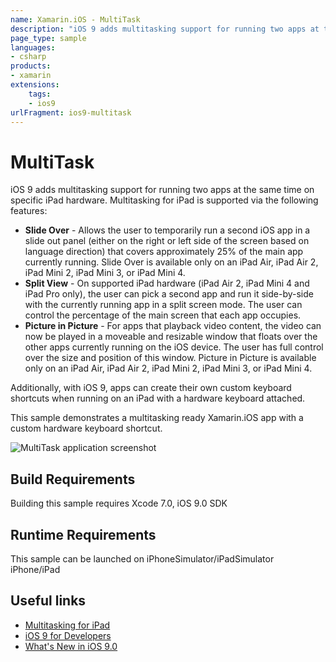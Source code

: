 ```yaml
---
name: Xamarin.iOS - MultiTask
description: "iOS 9 adds multitasking support for running two apps at the same time on specific iPad hardware. Multitasking for iPad is supported... (iOS9)"
page_type: sample
languages:
- csharp
products:
- xamarin
extensions:
    tags:
    - ios9
urlFragment: ios9-multitask
---
```

# MultiTask

iOS 9 adds multitasking support for running two apps at the same time on specific iPad hardware. Multitasking for iPad is supported via the following features:

* **Slide Over** - Allows the user to temporarily run a second iOS app in a slide out panel (either on the right or left side of the screen based on language direction) that covers approximately 25% of the main app currently running. Slide Over is available only on an iPad Air, iPad Air 2, iPad Mini 2, iPad Mini 3, or iPad Mini 4.
* **Split View** - On supported iPad hardware (iPad Air 2, iPad Mini 4 and iPad Pro only), the user can pick a second app and run it side-by-side with the currently running app in a split screen mode. The user can control the percentage of the main screen that each app occupies.
* **Picture in Picture** - For apps that playback video content, the video can now be played in a moveable and resizable window that floats over the other apps currently running on the iOS device. The user has full control over the size and position of this window. Picture in Picture is available only on an iPad Air, iPad Air 2, iPad Mini 2, iPad Mini 3, or iPad Mini 4.

Additionally, with iOS 9, apps can create their own custom keyboard shortcuts when running on an iPad with a hardware keyboard attached.

This sample demonstrates a multitasking ready Xamarin.iOS app with a custom hardware keyboard shortcut.

![MultiTask application screenshot](Screenshots/01.png "MultiTask application screenshot")

## Build Requirements

Building this sample requires Xcode 7.0, iOS 9.0 SDK

## Runtime Requirements

This sample can be launched on iPhoneSimulator/iPadSimulator iPhone/iPad

## Useful links

* [Multitasking for iPad](http://developer.xamarin.com/guides/ios/platform_features/introduction_to_ios9/multitasking/)
* [iOS 9 for Developers](https://developer.apple.com/ios/pre-release/)
* [What's New in iOS 9.0](https://developer.apple.com/library/prerelease/ios/releasenotes/General/WhatsNewIniOS/Articles/iOS9.html)
